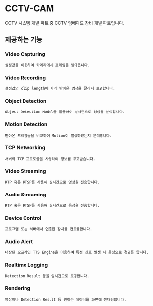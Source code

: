 # CCTV-CAM

CCTV 시스템 개발 파트 중 CCTV 임베디드 장비 개발 파트입니다.

## 제공하는 기능

### Video Capturing
    설정값을 이용하여 카메라에서 프레임을 받아옵니다.

### Video Recording
    설정값의 clip length에 따라 받아온 영상을 잘라서 보관합니다.

### Object Detection
    Object Detection Model을 활용하여 실시간으로 영상을 분석합니다.

### Motion Detection
    받아온 프레임들을 비교하여 Motion이 발생하였는지 분석합니다.

### TCP Networking
    서버와 TCP 프로토콜을 사용하여 정보를 주고받습니다.

### Video Streaming
    RTP 혹은 RTSP를 사용해 실시간으로 영상을 전송합니다.

### Audio Streaming
    RTP 혹은 RTSP를 사용해 실시간으로 음성을 전송합니다.

### Device Control
    프로그램 또는 서버에서 연결된 장치를 컨트롤합니다.

### Audio Alert
    내장된 오프라인 TTS Engine을 이용하여 특정 신호 발생 시 음성으로 경고를 합니다.

### Realtime Logging
    Detection Result 등을 실시간으로 로깅합니다.

### Rendering
    영상이나 Detection Result 등 원하는 데이터를 화면에 렌더링합니다.
